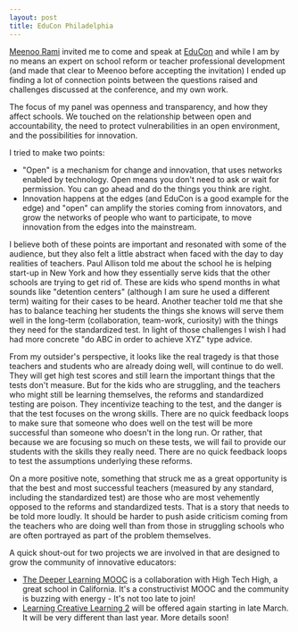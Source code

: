 ```yaml
---
layout: post
title: EduCon Philadelphia
---
```

[Meenoo Rami](https://twitter.com/meenoorami "Meenoo Rami Twitter") invited me to come and speak at [EduCon](http://educonphilly.org/ "EduCon Home") and while I am by no means an expert on school reform or teacher professional development (and made that clear to Meenoo before accepting the invitation) I ended up finding a lot of connection points between the questions raised and challenges discussed at the conference, and my own work. 

The focus of my panel was openness and transparency, and how they affect schools. We touched on the relationship between open and accountability, the need to protect vulnerabilities in an open environment, and the possibilities for innovation. 

I tried to make two points:
* "Open" is a mechanism for change and innovation, that uses networks enabled by technology. Open means you don't need to ask or wait for permission. You can go ahead and do the things you think are right. 
* Innovation happens at the edges (and EduCon is a good example for the edge) and "open" can amplify the stories coming from innovators, and grow the networks of people who want to participate, to move innovation from the edges into the mainstream. 

I believe both of these points are important and resonated with some of the audience, but they also felt a little abstract when faced with the day to day realities of teachers. Paul Allison told me about the school he is helping start-up in New York and how they essentially serve kids that the other schools are trying to get rid of. These are kids who spend months in what sounds like "detention centers" (although I am sure he used a different term) waiting for their cases to be heard. Another teacher told me that she has to balance teaching her students the things she knows will serve them well in the long-term (collaboration, team-work, curiosity) with the things they need for the standardized test. In light of those challenges I wish I had had more concrete "do ABC in order to achieve XYZ" type advice. 

From my outsider's perspective, it looks like the real tragedy is that those teachers and students who are already doing well, will continue to do well. They will get high test scores and still learn the important things that the tests don't measure. But for the kids who are struggling, and the teachers who might still be learning themselves, the reforms and standardized testing are poison. They incentivize teaching to the test, and the danger is that the test focuses on the wrong skills. There are no quick feedback loops to make sure that someone who does well on the test will be more successful than someone who doesn't in the long run. Or rather, that because we are focusing so much on these tests, we will fail to provide our students with the skills they really need. There are no quick feedback loops to test the assumptions underlying these reforms.

On a more positive note, something that struck me as a great opportunity is that the best and most successful teachers (measured by any standard, including the standardized test) are those who are most vehemently opposed to the reforms and standardized tests. That is a story that needs to be told more loudly. It should be harder to push aside criticism coming from the teachers who are doing well than from those in struggling schools who are often portrayed as part of the problem themselves. 

A quick shout-out for two projects we are involved in that are designed to grow the community of innovative educators:
* [The Deeper Learning MOOC](http://dlmooc.deeper-learning.org/ "Deeper Learning MOOC") is a collaboration with High Tech High, a great school in California. It's a constructivist MOOC and the community is buzzing with energy - It's not too late to join!
* [Learning Creative Learning 2](http://learn.media.mit.edu/) will be offered again starting in late March. It will be very different than last year. More details soon! 


